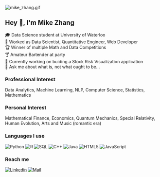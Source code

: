 ![mike_zhang.gif](https://github.com/tingwei758/tingwei758/raw/master/img/mike_zhang.gif)

## Hey 👋, I'm Mike Zhang

🎓 Data Science student at University of Waterloo  
🔖 Worked as Data Scientist, Quantitative Engineer, Web Developer  
🏆 Winner of multiple Math and Data Competitions  
🍸 Amateur Bartender at party  
🔭 Currently working on buiding a Stock Risk Visualization application  
💬 Ask me about what is, not what ought to be...  

### Professional Interest
Data Analytics, Machine Learning, NLP, Computer Science, Statistics, Mathematics

### Personal Interest
Mathematical Finance, Economics, Quantum Mechanics, Special Relativity, Human Evolution, Arts and Music (romantic era)

### Languages I use

![Python](https://img.shields.io/badge/-Python-000000?style=flat&logo=python&logoColor=3776ab)
![R](https://img.shields.io/badge/-R-000000?style=flat&logo=R&logoColor=2b76cc)
![SQL](https://img.shields.io/badge/-SQL-000000?style=flat&logo=postgresql)
![C++](https://img.shields.io/badge/-C++-000000?style=flat&logo=c%2B%2B)
![Java](https://img.shields.io/badge/-Java-000000?style=flat&logo=java)
![HTML5](https://img.shields.io/badge/-HTML5-000000?style=flat&logo=html5)
![JavaScript](https://img.shields.io/badge/-JavaScript-000000?style=flat&logo=javascript)

### Reach me  
[![Linkedin](https://img.shields.io/badge/-Mike%20Zhang-blue?style=flat-square&logo=linkedin&logoColor=white&link=https://www.linkedin.com/in/ting-wei-zhang-0979b4136/)](https://www.linkedin.com/in/ting-wei-zhang-0979b4136/)
[![Mail](https://img.shields.io/badge/-tingwei758@hotmail.com-gray?style=flat-square&logo=gmail&logoColor=red)](mailto:tingwei758@hotmail.com)





<!--
**tingwei758/tingwei758** is a ✨ _special_ ✨ repository because its `README.md` (this file) appears on your GitHub profile.

Here are some ideas to get you started:

- 🔭 I’m currently working on ...
- 🌱 I’m currently learning ...
- 👯 I’m looking to collaborate on ...
- 🤔 I’m looking for help with ...
- 💬 Ask me about ...
- 📫 How to reach me: ...
- 😄 Pronouns: ...
- ⚡ Fun fact: ...
-->

<!--
[![Anurag's github stats](https://github-readme-stats.vercel.app/api?username=tingwei758)](https://github.com/anuraghazra/github-readme-stats)
-->
